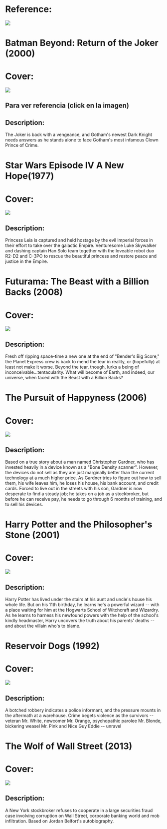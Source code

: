 # Reference:

[![](http://www.whatismymovie.com/wimm_logo_inverted.png)](http://www.whatismymovie.com/)

# Batman Beyond: Return of the Joker (2000)

# Cover:

[![](http://www.whatismymovie.com/t/images/16234.jpg)](http://www.whatismymovie.com/t/images/16234.jpg)

## Para ver referencia (click en la imagen)

## Description:

The Joker is back with a vengeance, and Gotham's newest Dark Knight needs answers as he stands alone to face Gotham's most infamous Clown Prince of Crime.

# Star Wars Episode IV A New Hope(1977)

# Cover:

[![](http://www.whatismymovie.com/t/images/11.jpg)](http://www.whatismymovie.com/t/images/11.jpg)

## Description:

Princess Leia is captured and held hostage by the evil Imperial forces in their effort to take over the galactic Empire. Venturesome Luke Skywalker and dashing captain Han Solo team together with the loveable robot duo R2-D2 and C-3PO to rescue the beautiful princess and restore peace and justice in the Empire.

# Futurama: The Beast with a Billion Backs (2008)

# Cover:

[![](http://www.whatismymovie.com/t/images/12889.jpg)](http://www.whatismymovie.com/t/images/12889.jpg)

## Description:

Fresh off ripping space-time a new one at the end of "Bender's Big Score," the Planet Express crew is back to mend the tear in reality, or (hopefully) at least not make it worse. Beyond the tear, though, lurks a being of inconceivable...tentacularity. What will become of Earth, and indeed, our universe, when faced with the Beast with a Billion Backs?

# The Pursuit of Happyness (2006)

# Cover:

[![](http://www.whatismymovie.com/t/images/1402.jpg)](http://www.whatismymovie.com/t/images/1402.jpg)

## Description:

Based on a true story about a man named Christopher Gardner, who has invested heavily in a device known as a "Bone Density scanner". However, the devices do not sell as they are just marginally better than the current technology at a much higher price. As Gardner tries to figure out how to sell them, his wife leaves him, he loses his house, his bank account, and credit cards. Forced to live out in the streets with his son, Gardner is now desperate to find a steady job; he takes on a job as a stockbroker, but before he can receive pay, he needs to go through 6 months of training, and to sell his devices.

# Harry Potter and the Philosopher's Stone (2001)

# Cover:

[![](http://www.whatismymovie.com/t/images/671.jpg)](http://www.whatismymovie.com/t/images/671.jpg)

## Description:

Harry Potter has lived under the stairs at his aunt and uncle's house his whole life. But on his 11th birthday, he learns he's a powerful wizard -- with a place waiting for him at the Hogwarts School of Witchcraft and Wizardry. As he learns to harness his newfound powers with the help of the school's kindly headmaster, Harry uncovers the truth about his parents' deaths -- and about the villain who's to blame.

# Reservoir Dogs (1992)

# Cover:

[![](http://www.whatismymovie.com/t/images/500.jpg)](http://www.whatismymovie.com/t/images/500.jpg)

## Description:

A botched robbery indicates a police informant, and the pressure mounts in the aftermath at a warehouse. Crime begets violence as the survivors -- veteran Mr. White, newcomer Mr. Orange, psychopathic parolee Mr. Blonde, bickering weasel Mr. Pink and Nice Guy Eddie -- unravel

# The Wolf of Wall Street (2013)

# Cover:

[![](http://www.whatismymovie.com/t/images/106646.jpg)](http://www.whatismymovie.com/t/images/106646.jpg)

## Description:

A New York stockbroker refuses to cooperate in a large securities fraud case involving corruption on Wall Street, corporate banking world and mob infiltration. Based on Jordan Belfort's autobiography.
